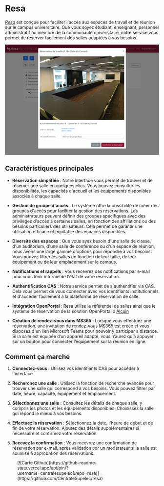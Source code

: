 # Resa

[_Resa_](https://resa.centralesupelec.fr/) est conçue pour faciliter l'accès aux espaces de travail et de réunion sur le campus universitaire. Que vous soyez étudiant, enseignant, personnel administratif ou membre de la communauté universitaire, notre service vous permet de réserver facilement des salles adaptées à vos besoins.

![The booking pop-up](assets/booking-popup.png)

## Caractéristiques principales

- **Réservation simplifiée** : Notre interface vous permet de trouver et de réserver une salle en quelques clics. Vous pouvez consulter les disponibilités, les capacités d'accueil et les équipements disponibles associés à chaque salle.

- **Gestion de groupe d'accès** : Le système offre la possibilité de créer des groupes d'accès pour faciliter la gestion des réservations. Les administrateurs peuvent définir des groupes spécifiques avec des privilèges d'accès à certaines salles, en fonction des affiliations ou des besoins particuliers des utilisateurs. Cela permet de garantir une utilisation efficace et équitable des espaces disponibles.

- **Diversité des espaces** : Que vous ayez besoin d'une salle de classe, d'un auditorium, d'une salle de conférence ou d'un espace de réunion, nous avons une large gamme d'options pour répondre à vos besoins. Vous pouvez filtrer les salles en fonction de leur taille, de leur équipement ou de leur emplacement sur le campus.

- **Notifications et rappels** : Vous recevrez des notifications par e-mail pour vous tenir informé de l'état de votre réservation.

- **Authentification CAS** : Notre service permet de s'authentifier via CAS. Cela vous permet de vous connecter avec vos identifiants institutionnels et d'accéder facilement à la plateforme de réservation de salle.

- **Intégration OpenPortal** : Resa utilise le référentiel de salles ainsi que le système de réservation de la solution OpenPortal d'[Alcuin](https://www.alcuin.com/)

- **Création de rendez-vous dans MS365** : Lorsque vous effectuez une réservation, une invitation de rendez-vous MS365 est créée et vous disposez d'un lien Microsoft Teams pour pouvoir y participer à distance. Si la salle est équipée d’un appareil adapté, vous n’aurez qu’à appuyer sur un bouton pour connecter l’équipement sur la réunion en ligne.

## Comment ça marche

1. **Connectez-vous** : Utilisez vos identifiants CAS pour accéder à l'interface

2. **Recherchez une salle** : Utilisez la fonction de recherche avancée pour trouver une salle qui correspond à vos besoins. Vous pouvez filtrer par date, heure, capacité, équipement et emplacement.

3. **Sélectionnez une salle** : Consultez les détails de chaque salle, y compris les photos et les équipements disponibles. Choisissez la salle qui répond le mieux à vos besoins.

4. **Effectuez la réservation** : Sélectionnez la date, l'heure de début et de fin de votre réservation. Ajoutez des détails supplémentaires si nécessaire et confirmez votre réservation.

5. **Recevez la confirmation** : Vous recevrez une confirmation de réservation par e-mail, après validation par un modérateur si la salle est soumise à approbation des réservations.

<figure markdown>
  [![Carte Github](https://github-readme-stats.vercel.app/api/pin/?username=centralesupelec&repo=resa)](https://github.com/CentraleSupelec/resa)
</figure>
